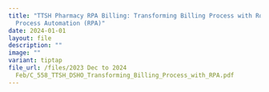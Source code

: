 ```yaml
---
title: "TTSH Pharmacy RPA Billing: Transforming Billing Process with Robotic
  Process Automation (RPA)"
date: 2024-01-01
layout: file
description: ""
image: ""
variant: tiptap
file_url: /files/2023 Dec to 2024
  Feb/C_558_TTSH_DSHO_Transforming_Billing_Process_with_RPA.pdf
---
```

